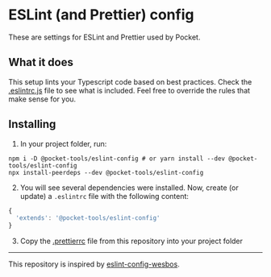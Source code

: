 # ESLint (and Prettier) config

These are settings for ESLint and Prettier used by Pocket.

## What it does

This setup lints your Typescript code based on best practices. Check the [.eslintrc.js](https://github.com/Pocket/eslint-config/blob/main/.eslintrc.js) file to see what is included. Feel free to override the rules that make sense for you.

## Installing

1. In your project folder, run:

```
npm i -D @pocket-tools/eslint-config # or yarn install --dev @pocket-tools/eslint-config 
npx install-peerdeps --dev @pocket-tools/eslint-config
```

2. You will see several dependencies were installed. Now, create (or update) a `.eslintrc` file with the following content:

```js
{
  'extends': '@pocket-tools/eslint-config'
}
```

3. Copy the [.prettierrc](https://github.com/Pocket/eslint-config/blob/main/.prettierrc) file from this repository into your project folder

---

This repository is inspired by [eslint-config-wesbos](https://github.com/wesbos/eslint-config-wesbos).
